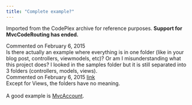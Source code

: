 ```yaml
---
title: "Complete example?"
---
```

<div class="note">
   <p>
      Imported from the CodePlex archive for reference purposes. <b>Support for MvcCodeRouting has ended.</b></p>
</div>
<div id="post1349832" class="discussion-comment op">
   <div class="discussion-header">Commented on 
      <time datetime="2015-02-06T12:35:01.413-08:00" title="2015-02-06T12:35:01.413-08:00">February 6, 2015</time>
   </div>
   <div class="discussion-message">Is there actually an example where everything is in one folder (like in your blog post, controllers, viewmodels, etc)? Or am I misunderstanding what this project does? I looked in the samples folder but it is still separated into 3 folders (controllers, models, views). <br />
</div>
</div>
<div id="post1349843" class="discussion-comment">
   <div class="discussion-header">Commented on 
      <time datetime="2015-02-06T13:23:47.383-08:00" title="2015-02-06T13:23:47.383-08:00">February 6, 2015</time> <a href="#post1349843" class="post-link">link</a></div>
   <div class="discussion-message">Except for Views, the folders have no meaning.<br />
<br />
A good example is <a href="http://maxtoroq.github.io/MvcAccount/" rel="nofollow">MvcAccount</a>.<br />
</div>
</div>